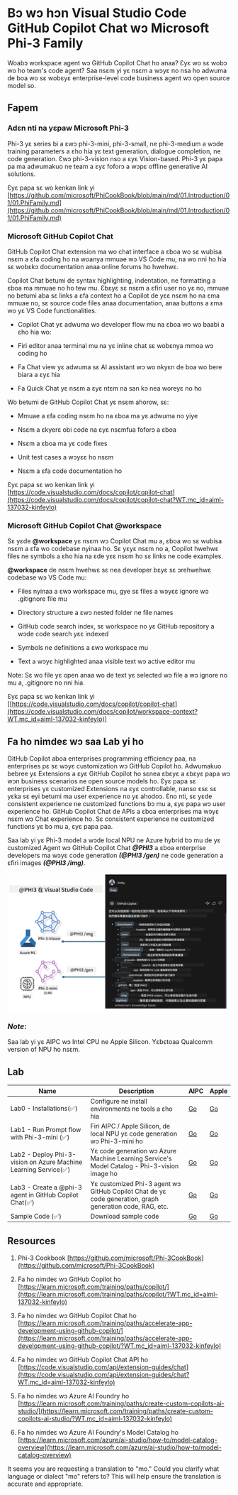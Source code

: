 <!--
CO_OP_TRANSLATOR_METADATA:
{
  "original_hash": "7302d85639441c7cedbae09795e6b9a6",
  "translation_date": "2025-04-04T12:49:12+00:00",
  "source_file": "md\\02.Application\\02.Code\\Phi3\\VSCodeExt\\README.md",
  "language_code": "mo"
}
-->
# **Bɔ wɔ hɔn Visual Studio Code GitHub Copilot Chat wɔ Microsoft Phi-3 Family**

Woabɔ workspace agent wɔ GitHub Copilot Chat ho anaa? Ɛyɛ wo sɛ wobɔ wo ho team's code agent? Saa nsɛm yi yɛ nsɛm a wɔyɛ no nsa ho adwuma de boa wo sɛ wobɛyɛ enterprise-level code business agent wɔ open source model so.

## **Fapem**

### **Adɛn nti na yɛpaw Microsoft Phi-3**

Phi-3 yɛ series bi a ɛwɔ phi-3-mini, phi-3-small, ne phi-3-medium a wɔde training parameters a ɛho hia yɛ text generation, dialogue completion, ne code generation. Ɛwɔ phi-3-vision nso a ɛyɛ Vision-based. Phi-3 yɛ papa pa ma adwumakuo ne team a ɛyɛ foforɔ a wɔpɛ offline generative AI solutions.

Ɛyɛ papa sɛ wo kenkan link yi [https://github.com/microsoft/PhiCookBook/blob/main/md/01.Introduction/01/01.PhiFamily.md](https://github.com/microsoft/PhiCookBook/blob/main/md/01.Introduction/01/01.PhiFamily.md)

### **Microsoft GitHub Copilot Chat**

GitHub Copilot Chat extension ma wo chat interface a ɛboa wo sɛ wubisa nsɛm a ɛfa coding ho na woanya mmuae wɔ VS Code mu, na wo nni ho hia sɛ wobɛkɔ documentation anaa online forums ho hwehwɛ.

Copilot Chat betumi de syntax highlighting, indentation, ne formatting a ɛboa ma mmuae no ho tew mu. Ɛbɛyɛ sɛ nsɛm a ɛfiri user no yɛ no, mmuae no betumi aba sɛ links a ɛfa context ho a Copilot de yɛɛ nsɛm ho na ɛma mmuae no, sɛ source code files anaa documentation, anaa buttons a ɛma wo yɛ VS Code functionalities.

- Copilot Chat yɛ adwuma wɔ developer flow mu na ɛboa wo wɔ baabi a ɛho hia wo:

- Firi editor anaa terminal mu na yɛ inline chat sɛ wobɛnya mmoa wɔ coding ho

- Fa Chat view yɛ adwuma sɛ AI assistant wɔ wo nkyɛn de boa wo bere biara a ɛyɛ hia

- Fa Quick Chat yɛ nsɛm a ɛyɛ ntɛm na san kɔ nea woreyɛ no ho

Wo betumi de GitHub Copilot Chat yɛ nsɛm ahorow, sɛ:

- Mmuae a ɛfa coding nsɛm ho na ɛboa ma yɛ adwuma no yiye

- Nsɛm a ɛkyerɛ obi code na ɛyɛ nsɛmfua foforɔ a ɛboa

- Nsɛm a ɛboa ma yɛ code fixes

- Unit test cases a wɔyɛɛ ho nsɛm

- Nsɛm a ɛfa code documentation ho

Ɛyɛ papa sɛ wo kenkan link yi [https://code.visualstudio.com/docs/copilot/copilot-chat](https://code.visualstudio.com/docs/copilot/copilot-chat?WT.mc_id=aiml-137032-kinfeylo)

### **Microsoft GitHub Copilot Chat @workspace**

Sɛ yɛde **@workspace** yɛ nsɛm wɔ Copilot Chat mu a, ɛboa wo sɛ wubisa nsɛm a ɛfa wo codebase nyinaa ho. Sɛ yɛyɛ nsɛm no a, Copilot hwehwɛ files ne symbols a ɛho hia na ɛde yɛɛ nsɛm ho sɛ links ne code examples.

**@workspace** de nsɛm hwehwɛ sɛ nea developer bɛyɛ sɛ ɔrehwehwɛ codebase wɔ VS Code mu:

- Files nyinaa a ɛwɔ workspace mu, gye sɛ files a wɔyɛɛ ignore wɔ .gitignore file mu

- Directory structure a ɛwɔ nested folder ne file names

- GitHub code search index, sɛ workspace no yɛ GitHub repository a wɔde code search yɛɛ indexed

- Symbols ne definitions a ɛwɔ workspace mu

- Text a wɔyɛ highlighted anaa visible text wɔ active editor mu

Note: Sɛ wo file yɛ open anaa wo de text yɛ selected wɔ file a wɔ ignore no mu a, .gitignore no nni hia.

Ɛyɛ papa sɛ wo kenkan link yi [[https://code.visualstudio.com/docs/copilot/copilot-chat](https://code.visualstudio.com/docs/copilot/workspace-context?WT.mc_id=aiml-137032-kinfeylo)]


## **Fa ho nimdeɛ wɔ saa Lab yi ho**

GitHub Copilot aboa enterprises programming efficiency paa, na enterprises pɛ sɛ wɔyɛ customization wɔ GitHub Copilot ho. Adwumakuo bebree yɛ Extensions a ɛyɛ GitHub Copilot ho sɛnea ɛbɛyɛ a ɛbɛyɛ papa wɔ wɔn business scenarios ne open source models ho. Ɛyɛ papa sɛ enterprises yɛ customized Extensions na ɛyɛ controllable, nanso ɛsɛ sɛ yɛka sɛ eyi betumi ma user experience no yɛ ahodoɔ. Ɛno nti, sɛ yɛde consistent experience ne customized functions bɔ mu a, ɛyɛ papa wɔ user experience ho. GitHub Copilot Chat de APIs a ɛboa enterprises ma wɔyɛ nsɛm wɔ Chat experience ho. Sɛ consistent experience ne customized functions yɛ bɔ mu a, ɛyɛ papa paa.

Saa lab yi yɛ Phi-3 model a wɔde local NPU ne Azure hybrid bɔ mu de yɛ customized Agent wɔ GitHub Copilot Chat ***@PHI3*** a ɛboa enterprise developers ma wɔyɛ code generation ***(@PHI3 /gen)*** ne code generation a ɛfiri images ***(@PHI3 /img)***.

![PHI3](../../../../../../../translated_images/cover.410a18b85555fad4ca8bfb8f0b1776a96ae7f8eae1132b8f0c09d4b92b8e3365.mo.png)

### ***Note:*** 

Saa lab yi yɛ AIPC wɔ Intel CPU ne Apple Silicon. Yɛbɛtoaa Qualcomm version of NPU ho nsɛm.


## **Lab**


| Name | Description | AIPC | Apple |
| ------------ | ----------- | -------- |-------- |
| Lab0 - Installations(✅) | Configure ne install environments ne tools a ɛho hia | [Go](./HOL/AIPC/01.Installations.md) |[Go](./HOL/Apple/01.Installations.md) |
| Lab1 - Run Prompt flow with Phi-3-mini (✅) | Firi AIPC / Apple Silicon, de local NPU yɛ code generation wɔ Phi-3-mini ho | [Go](./HOL/AIPC/02.PromptflowWithNPU.md) |  [Go](./HOL/Apple/02.PromptflowWithMLX.md) |
| Lab2 - Deploy Phi-3-vision on Azure Machine Learning Service(✅) | Yɛ code generation wɔ Azure Machine Learning Service's Model Catalog - Phi-3-vision image ho | [Go](./HOL/AIPC/03.DeployPhi3VisionOnAzure.md) |[Go](./HOL/Apple/03.DeployPhi3VisionOnAzure.md) |
| Lab3 - Create a @phi-3 agent in GitHub Copilot Chat(✅)  | Yɛ customized Phi-3 agent wɔ GitHub Copilot Chat de yɛ code generation, graph generation code, RAG, etc. | [Go](./HOL/AIPC/04.CreatePhi3AgentInVSCode.md) | [Go](./HOL/Apple/04.CreatePhi3AgentInVSCode.md) |
| Sample Code (✅)  | Download sample code | [Go](../../../../../../../code/07.Lab/01/AIPC) | [Go](../../../../../../../code/07.Lab/01/Apple) |


## **Resources**

1. Phi-3 Cookbook [https://github.com/microsoft/Phi-3CookBook](https://github.com/microsoft/Phi-3CookBook)

2. Fa ho nimdeɛ wɔ GitHub Copilot ho [https://learn.microsoft.com/training/paths/copilot/](https://learn.microsoft.com/training/paths/copilot/?WT.mc_id=aiml-137032-kinfeylo)

3. Fa ho nimdeɛ wɔ GitHub Copilot Chat ho [https://learn.microsoft.com/training/paths/accelerate-app-development-using-github-copilot/](https://learn.microsoft.com/training/paths/accelerate-app-development-using-github-copilot/?WT.mc_id=aiml-137032-kinfeylo)

4. Fa ho nimdeɛ wɔ GitHub Copilot Chat API ho [https://code.visualstudio.com/api/extension-guides/chat](https://code.visualstudio.com/api/extension-guides/chat?WT.mc_id=aiml-137032-kinfeylo)

5. Fa ho nimdeɛ wɔ Azure AI Foundry ho [https://learn.microsoft.com/training/paths/create-custom-copilots-ai-studio/](https://learn.microsoft.com/training/paths/create-custom-copilots-ai-studio/?WT.mc_id=aiml-137032-kinfeylo)

6. Fa ho nimdeɛ wɔ Azure AI Foundry's Model Catalog ho [https://learn.microsoft.com/azure/ai-studio/how-to/model-catalog-overview](https://learn.microsoft.com/azure/ai-studio/how-to/model-catalog-overview)

It seems you are requesting a translation to "mo." Could you clarify what language or dialect "mo" refers to? This will help ensure the translation is accurate and appropriate.